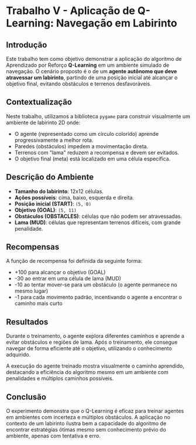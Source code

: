 # Trabalho V - Aplicação de Q-Learning: Navegação em Labirinto

## Introdução

Este trabalho tem como objetivo demonstrar a aplicação do algoritmo de Aprendizado por Reforço **Q-Learning** em um ambiente simulado de navegação. O cenário proposto é o de um **agente autônomo que deve atravessar um labirinto**, partindo de uma posição inicial até alcançar o objetivo final, evitando obstáculos e terrenos desfavoráveis.

## Contextualização

Neste trabalho, utilizamos a biblioteca `pygame` para construir visualmente um ambiente de labirinto 2D onde:

- O agente (representado como um círculo colorido) aprende progressivamente a melhor rota.
- Paredes (obstáculos) impedem a movimentação direta.
- Terrenos com "lama" reduzem a recompensa e devem ser evitados.
- O objetivo final (meta) está localizado em uma célula específica.

## Descrição do Ambiente

- **Tamanho do labirinto**: 12x12 células.
- **Ações possíveis**: cima, baixo, esquerda e direita.
- **Posição inicial (START)**: `(5, 0)`
- **Objetivo (GOAL)**: `(5, 11)`
- **Obstáculos (OBSTACLES)**: células que não podem ser atravessadas.
- **Lama (MUD)**: células que representam terrenos difíceis, com grande penalidade.

## Recompensas

A função de recompensa foi definida da seguinte forma:

- +100 para alcançar o objetivo (GOAL)
- -30 ao entrar em uma célula de lama (MUD)
- -10 ao tentar mover-se para um obstáculo (o agente permanece no mesmo lugar)
- -1 para cada movimento padrão, incentivando o agente a encontrar o caminho mais curto

## Resultados

Durante o treinamento, o agente explora diferentes caminhos e aprende a evitar obstáculos e regiões de lama. Após o treinamento, ele consegue navegar de forma eficiente até o objetivo, utilizando o conhecimento adquirido.

A execução do agente treinado mostra visualmente o caminho aprendido, destacando a eficiência do algoritmo mesmo em um ambiente com penalidades e múltiplos caminhos possíveis.

## Conclusão

O experimento demonstra que o Q-Learning é eficaz para treinar agentes em ambientes com incerteza e múltiplos obstáculos. A aplicação no contexto de um labirinto ilustra bem a capacidade do algoritmo de encontrar estratégias ótimas mesmo sem conhecimento prévio do ambiente, apenas com tentativa e erro.
